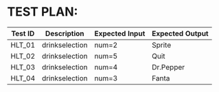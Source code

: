 # TEST PLAN:
| **Test ID** | **Description**                                              | **Expected Input** | **Expected Output** |   
|-------------|--------------------------------------------------------------|------------|-------------|
|  HLT_01      | drinkselection | num=2 | Sprite |
|  HLT_02      | drinkselection  | num=5 | Quit|
|  HLT_03      |drinkselection| num=4| Dr.Pepper | 
|  HLT_04      |drinkselection| num=3| Fanta|

